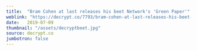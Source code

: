 ```yaml
---
title:  "Bram Cohen at last releases his beet Network's 'Green Paper'"
weblink: "https://decrypt.co/7793/bram-cohen-at-last-releases-his-beet-network-green-paper"
date:   2019-07-09
thumbnail: "/assets/decryptbeet.jpg"
source: decrypt.co
jumbotron: false
---
```

